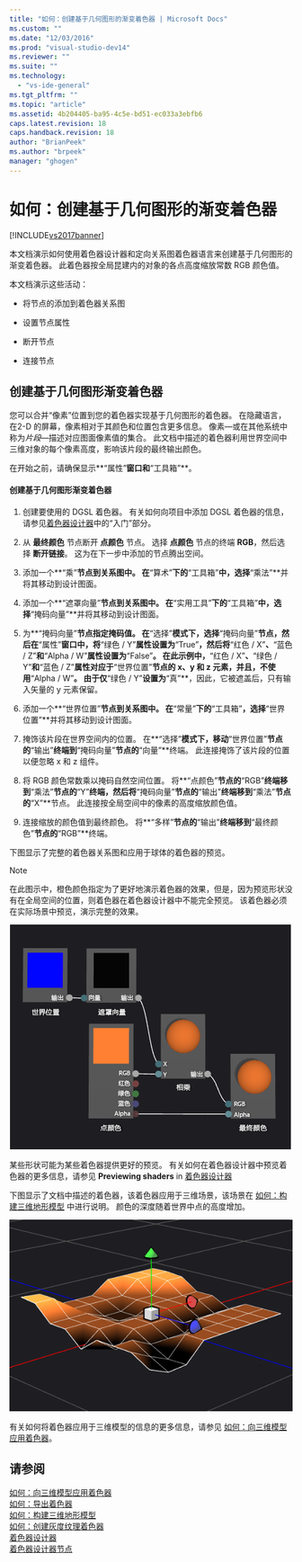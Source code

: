 ```yaml
---
title: "如何：创建基于几何图形的渐变着色器 | Microsoft Docs"
ms.custom: ""
ms.date: "12/03/2016"
ms.prod: "visual-studio-dev14"
ms.reviewer: ""
ms.suite: ""
ms.technology: 
  - "vs-ide-general"
ms.tgt_pltfrm: ""
ms.topic: "article"
ms.assetid: 4b204405-ba95-4c5e-bd51-ec033a3ebfb6
caps.latest.revision: 18
caps.handback.revision: 18
author: "BrianPeek"
ms.author: "brpeek"
manager: "ghogen"
---
```

# 如何：创建基于几何图形的渐变着色器
[!INCLUDE[vs2017banner](../code-quality/includes/vs2017banner.md)]

本文档演示如何使用着色器设计器和定向关系图着色器语言来创建基于几何图形的渐变着色器。  此着色器按全局昆建内的对象的各点高度缩放常数 RGB 颜色值。  
  
 本文档演示这些活动：  
  
-   将节点的添加到着色器关系图  
  
-   设置节点属性  
  
-   断开节点  
  
-   连接节点  
  
## 创建基于几何图形渐变着色器  
 您可以合并“像素”位置到您的着色器实现基于几何图形的着色器。  在隐藏语言，在2\-D 的屏幕，像素相对于其颜色和位置包含更多信息。  像素—或在其他系统中称为*片段*—描述对应图面像素值的集合。  此文档中描述的着色器利用世界空间中三维对象的每个像素高度，影响该片段的最终输出颜色。  
  
 在开始之前，请确保显示**“属性”**窗口和**“工具箱”**。  
  
#### 创建基于几何图形渐变着色器  
  
1.  创建要使用的 DGSL 着色器。  有关如何向项目中添加 DGSL 着色器的信息，请参见[着色器设计器](../designers/shader-designer.md)中的“入门”部分。  
  
2.  从 **最终颜色** 节点断开 **点颜色** 节点。  选择 **点颜色** 节点的终端 **RGB**，然后选择 **断开链接**。  这为在下一步中添加的节点腾出空间。  
  
3.  添加一个**“乘”**节点到关系图中。  在**“算术”**下的**“工具箱”**中，选择**“乘法”**并将其移动到设计图面。  
  
4.  添加一个**“遮罩向量”**节点到关系图中。  在**“实用工具”**下的**“工具箱”**中，选择**“掩码向量”**并将其移动到设计图面。  
  
5.  为**“掩码向量”**节点指定掩码值。  在**“选择”**模式下，选择**“掩码向量”**节点，然后在**“属性”**窗口中，将**“绿色 \/ Y”**属性设置为**“True”**，然后将**“红色 \/ X”**、**“蓝色 \/ Z”**和**“Alpha \/ W”**属性设置为**“False”**。  在此示例中，**“红色 \/ X”**、**“绿色 \/ Y”**和**“蓝色 \/ Z”**属性对应于**“世界位置”**节点的 x、y 和 z 元素，并且，不使用**“Alpha \/ W”**。  由于仅**“绿色 \/ Y”**设置为**“真”**，因此，它被遮盖后，只有输入矢量的 y 元素保留。  
  
6.  添加一个**“世界位置”**节点到关系图中。  在**“常量”**下的**“工具箱”**，选择**“世界位置”**并将其移动到设计图面。  
  
7.  掩饰该片段在世界空间内的位置。  在**“选择”**模式下，移动**“世界位置”**节点的**“输出”**终端到**“掩码向量”**节点的**“向量”**终端。  此连接掩饰了该片段的位置以便忽略 x 和 z 组件。  
  
8.  将 RGB 颜色常数乘以掩码自然空间位置。  将**“点颜色”**节点的**“RGB”**终端移到**“乘法”**节点的**“Y”**终端，然后将**“掩码向量”**节点的**“输出”**终端移到**“乘法”**节点的**“X”**节点。  此连接按全局空间中的像素的高度缩放颜色值。  
  
9. 连接缩放的颜色值到最终颜色。  将**“多样”**节点的**“输出”**终端移到**“最终颜色”**节点的**“RGB”**终端。  
  
 下图显示了完整的着色器关系图和应用于球体的着色器的预览。  
  
> [!NOTE]
>  在此图示中，橙色颜色指定为了更好地演示着色器的效果，但是，因为预览形状没有在全局空间的位置，则着色器在着色器设计器中不能完全预览。  该着色器必须在实际场景中预览，演示完整的效果。  
  
 ![着色器图及其效果预览](../designers/media/digit-gradient-effect-graph.png "Digit\-Gradient\-Effect\-Graph")  
  
 某些形状可能为某些着色器提供更好的预览。  有关如何在着色器设计器中预览着色器的更多信息，请参见 **Previewing shaders** in [着色器设计器](../designers/shader-designer.md)  
  
 下图显示了文档中描述的着色器，该着色器应用于三维场景，该场景在 [如何：构建三维地形模型](../designers/how-to-model-3-d-terrain.md) 中进行说明。  颜色的深度随着世界中点的高度增加。  
  
 ![应用于三维地形模型的渐变效果](../designers/media/digit-gradient-effect-result.png "Digit\-Gradient\-Effect\-Result")  
  
 有关如何将着色器应用于三维模型的信息的更多信息，请参见 [如何：向三维模型应用着色器](../designers/how-to-apply-a-shader-to-a-3-d-model.md)。  
  
## 请参阅  
 [如何：向三维模型应用着色器](../designers/how-to-apply-a-shader-to-a-3-d-model.md)   
 [如何：导出着色器](../designers/how-to-export-a-shader.md)   
 [如何：构建三维地形模型](../designers/how-to-model-3-d-terrain.md)   
 [如何：创建灰度纹理着色器](../designers/how-to-create-a-grayscale-texture-shader.md)   
 [着色器设计器](../designers/shader-designer.md)   
 [着色器设计器节点](../designers/shader-designer-nodes.md)